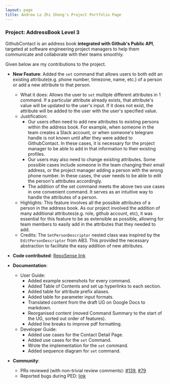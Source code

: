 ```yaml
---
layout: page
title: Andrew Lo Zhi Sheng's Project Portfolio Page
---
```


### Project: AddressBook Level 3

GithubContact is an address book **integrated with Github's Public API**, targeted at software engineering project
managers to help them communicate and collaborate with their teams smoothly.

Given below are my contributions to the project.

* **New Feature**: Added the `set` command that allows users to both edit an existing attribute(e.g. phone number,
                   timezone, name, etc.) of a person or add a new attribute to that person.
  * What it does: Allows the user to `set` multiple different attributes in 1 command. If a particular attribute already
                  exists, that attribute's value will be updated to the user's input. If it does not exist, the attribute
                  will be added to the user with the user's specified value.
  * Justification:
    * Our users often need to add new attributes to existing persons within the address book. For example, when someone
      in the team creates a Slack account, or when someone's telegram handle is not known until after they were added to
      GithubContact. In these cases, it is necessary for the project manager to be able to add in that information to
      their existing profiles.
    * Our users may also need to change existing attributes. Some possible cases include someone in the team changing
      their email address, or the project manager adding a person with the wrong phone number. In these cases, the user
      needs to be able to edit the person's attributes accordingly.
    * The addition of the set command meets the above two use cases in one convenient command. It serves as an intuitive
      way to handle the attributes of a person.
  * Highlights: This feature involves all the possible attributes of a person in the address book. As our project involved
                the addition of many additional attributes(e.g. role, github account, etc), it was essential for this
                feature to be as extensible as possible, allowing for team members to easily add in the attributes that
                they needed to add.
  * Credits: The `SetPersonDescriptor` nested class was inspired by the `EditPersonDescriptor` from AB3. This provided
             the necessary abstraction to facilitate the easy addition of new attributes.

* **Code contributed**: [RepoSense link](https://nus-cs2103-ay2223s1.github.io/tp-dashboard/?search=wrewsama&breakdown=true)

* **Documentation**:
  * User Guide:
    * Added example screenshots for every command.
    * Added Table of Contents and set up hyperlinks to each section.
    * Added table for attribute prefix aliases.
    * Added table for parameter input formats.
    * Translated content from the draft UG on Google Docs to markdown.
    * Reorganised content (moved Command Summary to the start of the UG, sorted out order of features).
    * Added line breaks to improve pdf formatting.
  * Developer Guide:
    * Added use cases for the Contact Detail Page.
    * Added use cases for the `set` Command.
    * Wrote the implementation for the `set` command.
    * Added sequence diagram for `set` command.
* **Community**:
  * PRs reviewed (with non-trivial review comments): [#139](https://github.com/AY2223S1-CS2103T-W08-2/tp/pull/139),
                                                     [#79](https://github.com/AY2223S1-CS2103T-W08-2/tp/pull/79)
  * Reported bugs during PED: [link](https://github.com/wrewsama/ped/issues)

